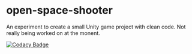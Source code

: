 # open-space-shooter

An experiment to create a small Unity game project with clean code. 
Not really being worked on at the monent.

[![Codacy Badge](https://api.codacy.com/project/badge/Grade/ba5949b92c7849c385d1a1acba8cda5d)](https://app.codacy.com/app/sam-spain/open-space-shooter?utm_source=github.com&utm_medium=referral&utm_content=sam-spain/open-space-shooter&utm_campaign=Badge_Grade_Dashboard)
